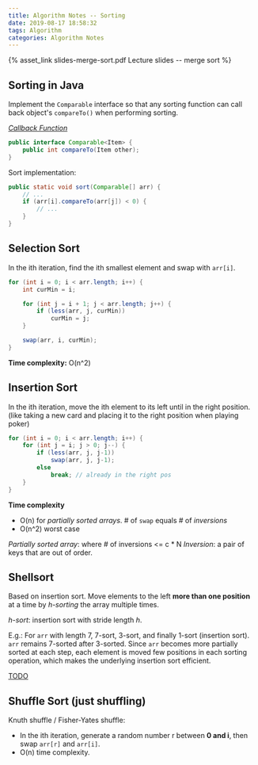 ```yaml
---
title: Algorithm Notes -- Sorting
date: 2019-08-17 18:58:32
tags: Algorithm
categories: Algorithm Notes
---
```


{% asset_link slides-merge-sort.pdf Lecture slides -- merge sort %}


## Sorting in Java

Implement the `Comparable` interface so that any sorting function can call back object's `compareTo()` when performing sorting.

[*Callback Function*](https://stackoverflow.com/questions/824234/what-is-a-callback-function)

<!-- more -->

```java
public interface Comparable<Item> {
    public int compareTo(Item other);
}
```

Sort implementation:

```java
public static void sort(Comparable[] arr) {
    // ...
    if (arr[i].compareTo(arr[j]) < 0) {
        // ...
    }
}
```

## Selection Sort

In the ith iteration, find the ith smallest element and swap with `arr[i]`.

```java
for (int i = 0; i < arr.length; i++) {
    int curMin = i;

    for (int j = i + 1; j < arr.length; j++) {
        if (less(arr, j, curMin))
            curMin = j;
    }

    swap(arr, i, curMin);
}
```

**Time complexity:** O(n^2)

## Insertion Sort

In the ith iteration, move the ith element to its left until in the right position.
(like taking a new card and placing it to the right position when playing poker)

```java
for (int i = 0; i < arr.length; i++) {
    for (int j = i; j > 0; j--) {
        if (less(arr, j, j-1))
            swap(arr, j, j-1);
        else
            break; // already in the right pos
    }   
}
```

**Time complexity**
- O(n) for *partially sorted arrays*.
    \# of `swap` equals # of *inversions*
- O(n^2) worst case

*Partially sorted array*: where # of inversions <= c * N
*Inversion*: a pair of keys that are out of order.

## Shellsort

Based on insertion sort. Move elements to the left **more than one position** at a time by *h-sorting* the array multiple times.

*h-sort*: insertion sort with stride length *h*.

E.g.: For `arr` with length 7, 7-sort, 3-sort, and finally 1-sort (insertion sort). `arr` remains 7-sorted after 3-sorted. Since `arr` becomes more partially sorted at each step, each element is moved few positions in each sorting operation, which makes the underlying insertion sort efficient.

[TODO](https://www.bilibili.com/video/av9005901/?p=10)

## Shuffle Sort (just shuffling)

Knuth shuffle / Fisher-Yates shuffle:
- In the ith iteration, generate a random number r between **0 and i**, then swap `arr[r]` and `arr[i]`.
- O(n) time complexity.


